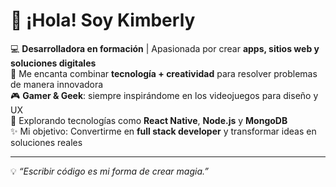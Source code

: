 # 🌸 ¡Hola! Soy Kimberly

💻 **Desarrolladora en formación** | Apasionada por crear **apps, sitios web y soluciones digitales**  
🎨 Me encanta combinar **tecnología + creatividad** para resolver problemas de manera innovadora  
🎮 **Gamer & Geek**: siempre inspirándome en los videojuegos para diseño y UX  
🚀 Explorando tecnologías como **React Native**, **Node.js** y **MongoDB**  
✨ Mi objetivo: Convertirme en **full stack developer** y transformar ideas en soluciones reales  

---

💡 _“Escribir código es mi forma de crear magia.”_
